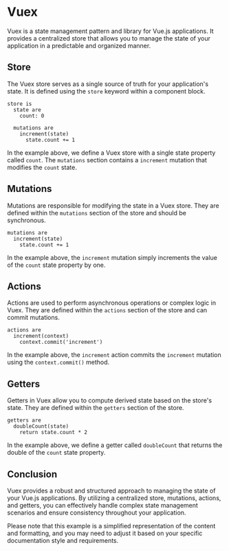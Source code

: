 # Vuex

Vuex is a state management pattern and library for Vue.js applications. It provides a centralized store that allows you to manage the state of your application in a predictable and organized manner.

## Store

The Vuex store serves as a single source of truth for your application's state. It is defined using the `store` keyword within a component block.

```potion
store is
  state are
    count: 0

  mutations are
    increment(state)
      state.count += 1
```

In the example above, we define a Vuex store with a single state property called `count`. The `mutations` section contains a `increment` mutation that modifies the `count` state.

## Mutations

Mutations are responsible for modifying the state in a Vuex store. They are defined within the `mutations` section of the store and should be synchronous.

```potion
mutations are
  increment(state)
    state.count += 1
```

In the example above, the `increment` mutation simply increments the value of the `count` state property by one.

## Actions

Actions are used to perform asynchronous operations or complex logic in Vuex. They are defined within the `actions` section of the store and can commit mutations.

```potion
actions are
  increment(context)
    context.commit('increment')
```

In the example above, the `increment` action commits the `increment` mutation using the `context.commit()` method.

## Getters

Getters in Vuex allow you to compute derived state based on the store's state. They are defined within the `getters` section of the store.

```potion
getters are
  doubleCount(state)
    return state.count * 2
```

In the example above, we define a getter called `doubleCount` that returns the double of the `count` state property.

## Conclusion

Vuex provides a robust and structured approach to managing the state of your Vue.js applications. By utilizing a centralized store, mutations, actions, and getters, you can effectively handle complex state management scenarios and ensure consistency throughout your application.

Please note that this example is a simplified representation of the content and formatting, and you may need to adjust it based on your specific documentation style and requirements.
